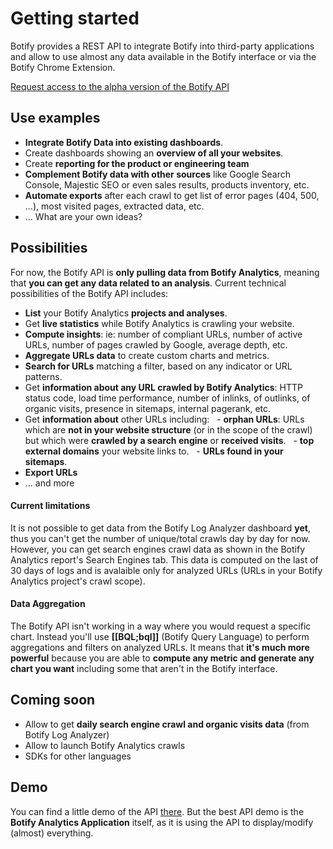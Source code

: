 # Getting started

Botify provides a REST API to integrate Botify into third-party applications and allow to use almost any data available in the Botify interface or via the Botify Chrome Extension.

<a href="https://docs.google.com/forms/d/1T6D588024flDKHS6q_IMlVMS-q8rmRvgzBIc8EZdyDo/viewform" class="inscription-button" target="_blank">Request access to the alpha version of the Botify API</a>

## Use examples
- **Integrate Botify Data into existing dashboards**.
- Create dashboards showing an **overview of all your websites**.
- Create **reporting for the product or engineering team**
- **Complement Botify data with other sources** like Google Search Console, Majestic SEO or even sales results, products inventory, etc.
- **Automate exports** after each crawl to get list of error pages (404, 500, ...), most visited pages, extracted data, etc.
- ... What are your own ideas?

## Possibilities
For now, the Botify API is **only pulling data from Botify Analytics**, meaning that **you can get any data related to an analysis**.
Current technical possibilities of the Botify API includes:

- **List** your Botify Analytics **projects and analyses**.
- Get **live statistics** while Botify Analytics is crawling your website.
- **Compute insights**: ie: number of compliant URLs, number of active URLs, number of pages crawled by Google, average depth, etc.
- **Aggregate URLs data** to create custom charts and metrics.
- **Search for URLs** matching a filter, based on any indicator or URL patterns.
- Get **information about any URL crawled by Botify Analytics**: HTTP status code, load  time performance, number of inlinks, of outlinks, of organic visits, presence in sitemaps, internal pagerank, etc.
- Get **information about** other URLs including:
&nbsp;&nbsp;- **orphan URLs**: URLs which are **not in your website structure** (or in the scope of the crawl) but which were **crawled by a search engine** or **received visits**.
&nbsp;&nbsp;- **top external domains** your website links to.
&nbsp;&nbsp;- **URLs found in your sitemaps**.
- **Export URLs**
- ... and more

#### Current limitations
It is not possible to get data from the Botify Log Analyzer dashboard **yet**, thus you can't get the number of unique/total crawls day by day for now.
However, you can get search engines crawl data as shown in the Botify Analytics report's Search Engines tab. This data is computed on the last of 30 days of logs and is avalaible only for analyzed URLs (URLs in your Botify Analytics project's crawl scope).

#### Data Aggregation
The Botify API isn't working in a way where you would request a specific chart. Instead you'll use **[[BQL;bql]]** (Botify Query Language) to perform aggregations and filters on analyzed URLs.
It means that **it's much more powerful** because you are able to **compute any metric and generate any chart you want** including some that aren't in the Botify interface.

## Coming soon
- Allow to get **daily search engine crawl and organic visits data** (from Botify Log Analyzer)
- Allow to launch Botify Analytics crawls
- SDKs for other languages


## Demo
You can find a little demo of the API [there](https://jsfiddle.net/8k20pbua/12/).
But the best API demo is the **Botify Analytics Application** itself, as it is using the API to display/modify (almost) everything.
